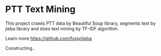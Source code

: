 PTT Text Mining
========================

This project crawls PTT data by Beautiful Soup library, segments text by jieba library and does text mining by TF-IDF algorithm.

Learn more <https://github.com/fxsjy/jieba>

Constructing..

